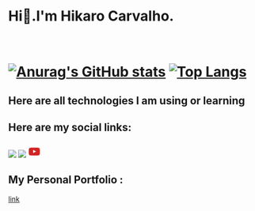 # **Hi👋.I'm Hikaro Carvalho.<h1>**
[![Anurag's GitHub stats](https://github-readme-stats.vercel.app/api?username=hikarocarvalho&theme=dark&show_icons=true)](https://github.com/anuraghazra/github-readme-stats)
 [![Top Langs](https://github-readme-stats.vercel.app/api/top-langs/?username=hikarocarvalho&theme=dark&layout=compact)](https://github.com/anuraghazra/github-readme-stats)

## Here are all technologies I am using or learning 

<html>
          <head>
            <link rel="stylesheet" href="https://cdn.jsdelivr.net/gh/devicons/devicon@v2.14.0/devicon.min.css">
          </head>
          <body>
             <i class="devicon-kotlin-plain"></i>
             <i class="devicon-python-plain"></i>
             <i class="devicon-javascript-plain"></i>
             <i class="devicon-cplusplus-plain"></i>
             <i class="devicon-css3-plain"></i>
             <i class="devicon-php-plain"></i>
             <i class="devicon-mysql-plain"></i>
             <i class="devicon-postgresql-plain"></i>
             <i class="devicon-mongodb-plain"></i>
             <i class="devicon-nodejs-plain"></i>
             <i class="devicon-react-original"></i>
          </body>
 </html>


 
## Here are my social links: <h3>
 #####
<a href="https://github.com/hikarocarvalho"><img width="5%" src="https://github.githubassets.com/images/modules/logos_page/GitHub-Mark.png"></img></a>
 <a href="https://www.linkedin.com/in/hikaro-fernandes-de-carvalho-737a32209"><img width="5%" src="https://static-exp1.licdn.com/sc/h/8zliikpi39umlw2wr99gu4a0u"></img></a>
 <a href="https://www.youtube.com/channel/UCb3Pa3X0d-IeBuQqgVgnWzg"><img width="5%" src="https://github.com/burgyl/youtube-icon-link/blob/main/icon_128.png"></img></a>
#####




 ## My Personal Portfolio :
 <a align="center" href="https://hikarocarvalhopf.herokuapp.com/">link</a>
 
<!--
**HIKARO-290/HIKARO-290** is a ✨ _special_ ✨ repository because its `README.md` (this file) appears on your GitHub profile.

Here are some ideas to get you started:

- 🔭 I’m currently working on ...
- 🌱 I’m currently learning ...
- 👯 I’m looking to collaborate on ...
- 🤔 I’m looking for help with ...
- 💬 Ask me about ...
- 📫 How to reach me: ...
- 😄 Pronouns: ...
- ⚡ Fun fact: ...
-->
